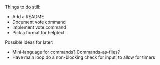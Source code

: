 Things to do still:

* Add a README
* Document vote command
* Implement vote command
* Pick a format for helptext



Possible ideas for later:

* Mini-language for commands?  Commands-as-files?
* Have main loop do a non-blocking check for input, to allow for timers
